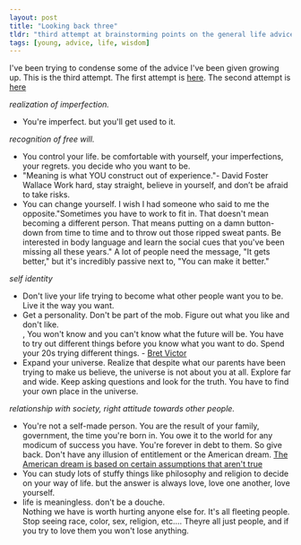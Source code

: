 ```yaml
---
layout: post
title: "Looking back three"
tldr: "third attempt at brainstorming points on the general life advice i would give young people"
tags: [young, advice, life, wisdom]
---
```


[gh-looking-back-2]: http://localhost:4000/2012/10/25/looking-back-two/
[wp-looking-back]: [http://thismyonelife.wordpress.com/2012/10/16/looking-back
[bret-victor-video]: http://vimeo.com/36579366
[american-dream]: http://www.reddit.com/r/atheism/comments/108a46/so_i_was_at_burger_king_tonight/c6bb33t
[make-it-better]: http://www.reddit.com/r/geek/comments/spoeh/thats_why_you_dont_have_any_friends_every_geek/c4fyfag

I've been trying to condense some of the advice I've been given growing up. This is the third attempt. The first attempt is [here][wp-looking-back]. The second attempt is [here][gh-looking-back-2]

*realization of imperfection.*

* You're imperfect. but you'll get used to it. 

*recognition of free will.*
* You control your life. be comfortable with yourself, your imperfections, your regrets. you decide who you want to be.  
* "Meaning is what YOU construct out of experience."- David Foster Wallace
 Work hard, stay straight, believe in yourself, and don’t be afraid to take risks.  
* You can change yourself. I wish I had someone who said to me the opposite."Sometimes you have to work to fit in. That doesn't mean becoming a different person. That means putting on a damn button-down from time to time and to throw out those ripped sweat pants. Be interested in body language and learn the social cues that you've been missing all these years." A lot of people need the message, "It gets better," but it's incredibly passive next to, "You can make it better." 

*self identity*
* Don't live your life trying to become what other people want you to be. Live it the way you want.  
* Get a personality. Don't be part of the mob. Figure out what you like and don't like.   
, You won't know and you can't know what the future will be. You have to try out different things before you know what you want to do. Spend your 20s trying different things. - [Bret Victor][bret-victor-video]
* Expand your universe. Realize that despite what our parents have been trying to make us believe, the universe is not about you at all. Explore far and wide. Keep asking questions and look for the truth. You have to find your own place in the universe.  

*relationship with society, right attitude towards other people.*
* You're not a self-made person. You are the result of your family, government, the time you're born in. You owe it to the world for any modicum of success you have. You're forever in debt to them. So give back. Don't have any illusion of entitlement or the American dream. [The American dream is based on certain assumptions that aren't true][american-dream]  
* You can study lots of stuffy things like philosophy and religion to decide on your way of life. but the answer is always love, love one another, love yourself.  
* life is meaningless. don't be a douche.   
Nothing we have is worth hurting anyone else for. It's all fleeting people. Stop seeing race, color, sex, religion, etc.... Theyre all just people, and if you try to love them you won't lose anything.


